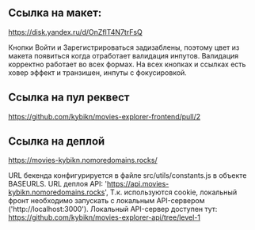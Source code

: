 ## Ссылка на макет:
https://disk.yandex.ru/d/OnZflT4N7trFsQ

Кнопки Войти и Зарегистрироваться задизаблены, поэтому цвет из макета появиться когда отработает валидация инпутов. Валидация корректно работает во всех формах. На всех кнопках и ссылках есть ховер эффект и транзишен, инпуты с фокусировкой.
## Ссылка на пул реквест
https://github.com/kybikn/movies-explorer-frontend/pull/2

## Ссылка на деплой
https://movies-kybikn.nomoredomains.rocks/

URL бекенда конфигурируется в файле src/utils/constants.js
в объекте BASEURLS.
URL деплоя API: 'https://api.movies-kybikn.nomoredomains.rocks',
Т.к. используются cookie, локальный фронт необходимо запускать с локальным API-сервером ('http://localhost:3000').
Локальный API-сервер доступен тут:
https://github.com/kybikn/movies-explorer-api/tree/level-1
